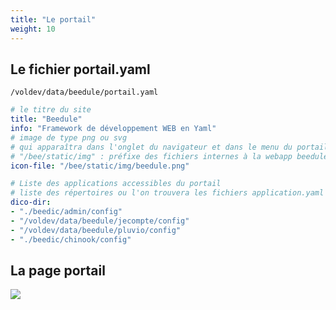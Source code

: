 ```yaml
---
title: "Le portail"
weight: 10
---
```


## Le fichier portail.yaml

`/voldev/data/beedule/portail.yaml`

```yaml
# le titre du site
title: "Beedule"
info: "Framework de développement WEB en Yaml"
# image de type png ou svg
# qui apparaîtra dans l'onglet du navigateur et dans le menu du portail 
# "/bee/static/img" : préfixe des fichiers internes à la webapp beedule
icon-file: "/bee/static/img/beedule.png"

# Liste des applications accessibles du portail
# liste des répertoires ou l'on trouvera les fichiers application.yaml et <nom_table>.yaml
dico-dir:
- "./beedic/admin/config"
- "/voldev/data/beedule/jecompte/config"
- "/voldev/data/beedule/pluvio/config"
- "./beedic/chinook/config"
```
## La page portail
![](/images/site.png)
